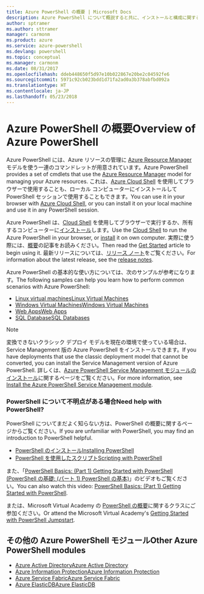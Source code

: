 ```yaml
---
title: Azure PowerShell の概要 | Microsoft Docs
description: Azure PowerShell について概説すると共に、インストールと構成に関するページへのリンクを紹介します。
author: sptramer
ms.author: sttramer
manager: carmonm
ms.product: azure
ms.service: azure-powershell
ms.devlang: powershell
ms.topic: conceptual
ms.manager: carmonm
ms.date: 08/31/2017
ms.openlocfilehash: ddeb448650f5d97e10b022867e20be2c04592fe6
ms.sourcegitcommit: 5971c92cb023bdd1d71fa2ad0a3b378abfbd092a
ms.translationtype: HT
ms.contentlocale: ja-JP
ms.lasthandoff: 05/23/2018
---
```

# <a name="overview-of-azure-powershell"></a><span data-ttu-id="c8825-103">Azure PowerShell の概要</span><span class="sxs-lookup"><span data-stu-id="c8825-103">Overview of Azure PowerShell</span></span>

<span data-ttu-id="c8825-104">Azure PowerShell には、Azure リソースの管理に [Azure Resource Manager](/azure/azure-resource-manager/resource-group-overview) モデルを使う一連のコマンドレットが用意されています。</span><span class="sxs-lookup"><span data-stu-id="c8825-104">Azure PowerShell provides a set of cmdlets that use the [Azure Resource Manager](/azure/azure-resource-manager/resource-group-overview) model for managing your Azure resources.</span></span> <span data-ttu-id="c8825-105">これは、[Azure Cloud Shell](/azure/cloud-shell/overview) を使用してブラウザーで使用することも、ローカル コンピューターにインストールして PowerShell セッションで使用することもできます。</span><span class="sxs-lookup"><span data-stu-id="c8825-105">You can use it in your browser with [Azure Cloud Shell](/azure/cloud-shell/overview), or you can install it on your local machine and use it in any PowerShell session.</span></span>

<span data-ttu-id="c8825-106">Azure PowerShell は、[Cloud Shell](/azure/cloud-shell/overview) を使用してブラウザーで実行するか、所有するコンピューターに[インストール](install-azurerm-ps.md)します。</span><span class="sxs-lookup"><span data-stu-id="c8825-106">Use the [Cloud Shell](/azure/cloud-shell/overview) to run the Azure PowerShell in your browser, or [install](install-azurerm-ps.md) it on own computer.</span></span> <span data-ttu-id="c8825-107">実際に使う際には、[概要](get-started-azureps.md)の記事をお読みください。</span><span class="sxs-lookup"><span data-stu-id="c8825-107">Then read the [Get Started](get-started-azureps.md) article to begin using it.</span></span> <span data-ttu-id="c8825-108">最新リリースについては、[リリース ノート](release-notes-azureps.md)をご覧ください。</span><span class="sxs-lookup"><span data-stu-id="c8825-108">For information about the latest release, see the [release notes](release-notes-azureps.md).</span></span>

<span data-ttu-id="c8825-109">Azure PowerShell の基本的な使い方については、次のサンプルが参考になります。</span><span class="sxs-lookup"><span data-stu-id="c8825-109">The following samples can help you learn how to perform common scenarios with Azure PowerShell:</span></span>

* [<span data-ttu-id="c8825-110">Linux virtual machines</span><span class="sxs-lookup"><span data-stu-id="c8825-110">Linux Virtual Machines</span></span>](/azure/virtual-machines/virtual-machines-linux-powershell-samples?toc=/powershell/azure/toc.json)
* [<span data-ttu-id="c8825-111">Windows Virtual Machines</span><span class="sxs-lookup"><span data-stu-id="c8825-111">Windows Virtual Machines</span></span>](/azure/virtual-machines/virtual-machines-windows-powershell-samples?toc=/powershell/azure/toc.json)
* [<span data-ttu-id="c8825-112">Web Apps</span><span class="sxs-lookup"><span data-stu-id="c8825-112">Web Apps</span></span>](/azure/app-service-web/app-service-powershell-samples?toc=/powershell/azure/toc.json)
* [<span data-ttu-id="c8825-113">SQL Database</span><span class="sxs-lookup"><span data-stu-id="c8825-113">SQL Databases</span></span>](/azure/sql-database/sql-database-powershell-samples?toc=/powershell/azure/toc.json)

> [!NOTE]
> <span data-ttu-id="c8825-114">変換できないクラシック デプロイ モデルを現在の環境で使っている場合は、Service Management 版の Azure PowerShell をインストールできます。</span><span class="sxs-lookup"><span data-stu-id="c8825-114">If you have deployments that use the classic deployment model that cannot be converted, you can install the Service Management version of Azure PowerShell.</span></span> <span data-ttu-id="c8825-115">詳しくは、[Azure PowerShell Service Management モジュールのインストール](/powershell/azure/servicemanagement/install-azure-ps)に関するページをご覧ください。</span><span class="sxs-lookup"><span data-stu-id="c8825-115">For more information, see [Install the Azure PowerShell Service Management module](/powershell/azure/servicemanagement/install-azure-ps).</span></span>


### <a name="need-help-with-powershell"></a><span data-ttu-id="c8825-116">PowerShell について不明点がある場合</span><span class="sxs-lookup"><span data-stu-id="c8825-116">Need help with PowerShell?</span></span>

<span data-ttu-id="c8825-117">PowerShell についてまだよく知らない方は、PowerShell の概要に関するページからご覧ください。</span><span class="sxs-lookup"><span data-stu-id="c8825-117">If you are unfamiliar with PowerShell, you may find an introduction to PowerShell helpful.</span></span>

* [<span data-ttu-id="c8825-118">PowerShell のインストール</span><span class="sxs-lookup"><span data-stu-id="c8825-118">Installing PowerShell</span></span>](/powershell/scripting/installing-windows-powershell)
* [<span data-ttu-id="c8825-119">PowerShell を使用したスクリプト</span><span class="sxs-lookup"><span data-stu-id="c8825-119">Scripting with PowerShell</span></span>](/powershell/scripting/scripting-with-windows-powershell)

<span data-ttu-id="c8825-120">また、「[PowerShell Basics: (Part 1) Getting Started with PowerShell (PowerShell の基礎: (パート 1) PowerShell の基本)](https://channel9.msdn.com/Blogs/Taste-of-Premier/PowerShellBasicsPart1)」のビデオもご覧ください。</span><span class="sxs-lookup"><span data-stu-id="c8825-120">You can also watch this video: [PowerShell Basics: (Part 1) Getting Started with PowerShell](https://channel9.msdn.com/Blogs/Taste-of-Premier/PowerShellBasicsPart1).</span></span>

<span data-ttu-id="c8825-121">または、Microsoft Virtual Academy の [PowerShell の概要](https://mva.microsoft.com/liveevents/powershell-jumpstart)に関するクラスにご参加ください。</span><span class="sxs-lookup"><span data-stu-id="c8825-121">Or attend the Microsoft Virtual Academy's [Getting Started with PowerShell Jumpstart](https://mva.microsoft.com/liveevents/powershell-jumpstart).</span></span>

## <a name="other-azure-powershell-modules"></a><span data-ttu-id="c8825-122">その他の Azure PowerShell モジュール</span><span class="sxs-lookup"><span data-stu-id="c8825-122">Other Azure PowerShell modules</span></span>

* [<span data-ttu-id="c8825-123">Azure Active Directory</span><span class="sxs-lookup"><span data-stu-id="c8825-123">Azure Active Directory</span></span>](/powershell/azure/active-directory/)
* [<span data-ttu-id="c8825-124">Azure Information Protection</span><span class="sxs-lookup"><span data-stu-id="c8825-124">Azure Information Protection</span></span>](/powershell/azure/aip/)
* [<span data-ttu-id="c8825-125">Azure Service Fabric</span><span class="sxs-lookup"><span data-stu-id="c8825-125">Azure Service Fabric</span></span>](/powershell/azure/service-fabric/)
* [<span data-ttu-id="c8825-126">Azure ElasticDB</span><span class="sxs-lookup"><span data-stu-id="c8825-126">Azure ElasticDB</span></span>](/powershell/azure/elasticdbjobs/)

